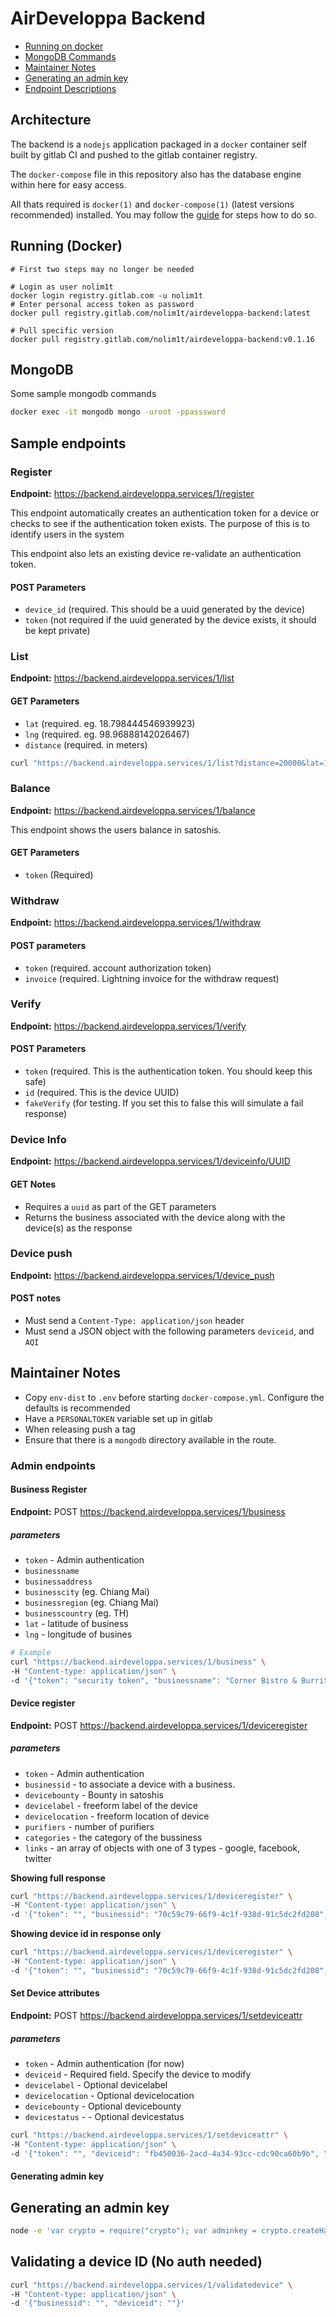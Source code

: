 # AirDeveloppa Backend

* [Running on docker](#running-docker)
* [MongoDB Commands](#mongodb)
* [Maintainer Notes](#maintainer-notes)
* [Generating an admin key](#generating-an-admin-key)
* [Endpoint Descriptions](#sample-endpoints)

## Architecture

The backend is a `nodejs` application packaged in a `docker` container self built by gitlab CI and pushed to the gitlab container registry.

The `docker-compose` file in this repository also has the database engine within here for easy access.

All thats required is `docker(1)` and `docker-compose(1)` (latest versions recommended) installed. You may follow the [guide](https://docs.docker.com/engine/install/ubuntu/) for steps how to do so.

## Running (Docker)

```
# First two steps may no longer be needed

# Login as user nolim1t
docker login registry.gitlab.com -u nolim1t
# Enter personal access token as password
docker pull registry.gitlab.com/nolim1t/airdeveloppa-backend:latest

# Pull specific version
docker pull registry.gitlab.com/nolim1t/airdeveloppa-backend:v0.1.16
```

## MongoDB

Some sample mongodb commands

```bash
docker exec -it mongodb mongo -uroot -ppasssword
```

## Sample endpoints

### Register

**Endpoint:** https://backend.airdeveloppa.services/1/register

This endpoint automatically creates an authentication token for a device or checks to see if the authentication token exists. The purpose of this is to identify users in the system

This endpoint also lets an existing device re-validate an authentication token.


#### POST Parameters

- `device_id` (required. This should be a uuid generated by the device)
- `token` (not required if the uuid generated by the device exists, it should be kept private)

### List

**Endpoint:** https://backend.airdeveloppa.services/1/list

#### GET Parameters

- `lat` (required. eg. 18.798444546939923)
- `lng` (required. eg. 98.96888142026467)
- `distance` (required. in meters)


```bash
curl "https://backend.airdeveloppa.services/1/list?distance=20000&lat=18.798444546939923&lng=98.9688814202646"
```

### Balance

**Endpoint:** https://backend.airdeveloppa.services/1/balance

This endpoint shows the users balance in satoshis.

#### GET Parameters

- `token` (Required)

### Withdraw

**Endpoint:** https://backend.airdeveloppa.services/1/withdraw

#### POST parameters

- `token` (required. account authorization token)
- `invoice` (required. Lightning invoice for the withdraw request)

### Verify

**Endpoint:** https://backend.airdeveloppa.services/1/verify

#### POST Parameters

- `token` (required. This is the authentication token. You should keep this safe)
- `id` (required. This is the device UUID)
- `fakeVerify` (for testing. If you set this to false this will simulate a fail response)

### Device Info

**Endpoint:** https://backend.airdeveloppa.services/1/deviceinfo/UUID

#### GET Notes

- Requires a `uuid` as part of the GET parameters
- Returns the business associated with the device along with the device(s) as the response

### Device push

**Endpoint:** https://backend.airdeveloppa.services/1/device_push

#### POST notes

- Must send a ```Content-Type: application/json``` header
- Must send a JSON object with the following parameters `deviceid`, and `AQI`

## Maintainer Notes

- Copy `env-dist` to `.env` before starting `docker-compose.yml`. Configure the defaults is recommended
- Have a `PERSONALTOKEN` variable set up in gitlab
- When releasing push a tag
- Ensure that there is a `mongodb` directory available in the route.

### Admin endpoints

#### Business Register

**Endpoint:** POST https://backend.airdeveloppa.services/1/business

##### parameters

- `token` - Admin authentication
- `businessname`
- `businessaddress`
- `businesscity` (eg. Chiang Mai)
- `businessregion` (eg. Chiang Mai)
- `businesscountry` (eg. TH)
- `lat` - latitude of business
- `lng` - longitude of busines

```bash
# Example
curl "https://backend.airdeveloppa.services/1/business" \
-H "Content-type: application/json" \
-d '{"token": "security token", "businessname": "Corner Bistro & Burrito Squad", "businessaddress": "8, 8 Ratchaphuek Alley", "businesscity": "Chiang Mai", "businessregion": "Chiang Mai", "businesscountry": "TH", "lat": 18.798663671992312, "lng": 98.97526790697208}'
```
#### Device register

**Endpoint:** POST https://backend.airdeveloppa.services/1/deviceregister

##### parameters

- `token` - Admin authentication
- `businessid` - to associate a device with a business.
- `devicebounty` - Bounty in satoshis
- `devicelabel` - freeform label of the device
- `devicelocation` - freeform location of device
- `purifiers` - number of purifiers
- `categories` - the category of the bussiness
- `links` - an array of objects with one of 3 types - google, facebook, twitter  

**Showing full response**

```bash
curl "https://backend.airdeveloppa.services/1/deviceregister" \
-H "Content-type: application/json" \
-d '{"token": "", "businessid": "70c59c79-66f9-4c1f-938d-91c5dc2fd208", "devicelocation": "Upstairs", "devicelabel": "Corner Bistro test"}'
```

**Showing device id in response only**

```bash
curl "https://backend.airdeveloppa.services/1/deviceregister" \
-H "Content-type: application/json" \
-d '{"token": "", "businessid": "70c59c79-66f9-4c1f-938d-91c5dc2fd208", "devicelocation": "Upstairs", "devicelabel": "Corner Bistro test"}' |  jq .result.deviceid
```

#### Set Device attributes

**Endpoint:** POST https://backend.airdeveloppa.services/1/setdeviceattr

##### parameters

- `token` - Admin authentication (for now)
- `deviceid` - Required field. Specify the device to modify
- `devicelabel` - Optional devicelabel
- `devicelocation` - Optional devicelocation
- `devicebounty` - Optional devicebounty
- `devicestatus` -  - Optional devicestatus

```bash
curl "https://backend.airdeveloppa.services/1/setdeviceattr" \
-H "Content-type: application/json" \
-d '{"token": "", "deviceid": "fb450036-2acd-4a34-93cc-cdc90ca60b9b", "devicelabel": "new label"}'
```
#### Generating admin key

## Generating an admin key

```bash
node -e 'var crypto = require("crypto"); var adminkey = crypto.createHash("sha256").update(crypto.createHash("sha256").update("admin" + "||" + (new Date().getTime()).toString()).digest("hex")).digest("hex"); console.log(adminkey);'
```

## Validating a device ID (No auth needed)

```bash
curl "https://backend.airdeveloppa.services/1/validatedevice" \
-H "Content-type: application/json" \
-d '{"businessid": "", "deviceid": ""}'
```
